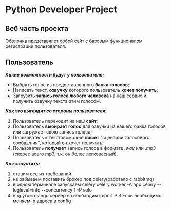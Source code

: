 # Python Developer Project

## Веб часть проекта
Оболочка представялет собой сайт с базовым функционалом регистрации пользователя.

## Пользователь
***Какие возможности будут у пользователя:***
* Выбрать голос из предоставленного **банка голосов**;
* Написать текст, **озвучку** которого пользователь **хочет получить**;
* Загрузить **запись голоса любого человека** на наш сервис и получить озвучку текста этим голосом.

***Как это выглядит со стороны пользователя:***
1) Пользователь переходит на наш **сайт**;
2) Пользователь **выбирает голос** для озвучки из нашего банка голосов или загружает свою запись голоса;
3) Пользователь к текстовом окне **пишет** "сценарий голосового сообщения", который он хочет получить;
4) Пользователь **получает** запись голоса в формате *.wav* или *.mp3* (скорее всего mp3, т.к. он более легковесный).

***Как запустить:***
1) ставим все из требований
2) не забываем поставить брокер под celery(работало с rabbitmq)
3) в одном терминале запускаем celery
    celery worker -A app.celery --loglevel=info --concurrency 1 -P solo
4) в другом django сервер на необходим ip:port
P.S Если необходимо меняем ip адреса в config